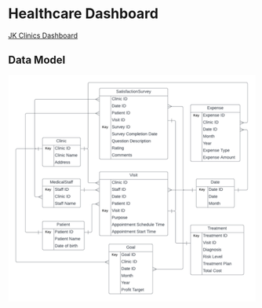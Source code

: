 # Healthcare Dashboard
 [JK Clinics Dashboard](https://app.powerbi.com/view?r=eyJrIjoiMmYwY2EyYmMtMDI1My00ZjkzLWEwMzYtOTc0NjMzNTFiZjQwIiwidCI6IjQ0MGFiNGIyLTE2YzMtNGQ3Yi04NjZkLTdlZWY4YmFmY2Y3MCJ9)

## Data Model
![JK Clinics Data Model](https://github.com/JK15/Healthcare_Dashboard_PowerBI/blob/main/JK%20Clinics%20Data%20Model.png)
